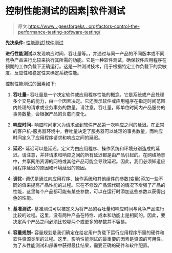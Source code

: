 # 控制性能测试的因素|软件测试

> 原文:[https://www . geesforgeks . org/factors-control-the-performance-testing-software-testing/](https://www.geeksforgeeks.org/factors-controlling-the-performance-testing-software-testing/)

**先决条件:** [性能测试|软件测试](https://www.geeksforgeeks.org/performance-testing-software-testing/)

**进行性能测试**以发现响应时间、吞吐量等。，并通过与同一产品的不同版本或不同竞争产品进行比较来执行其所需的功能。它是一种软件测试，确保软件应用程序在预期的工作负载下正确运行。这是一种测试技术，用于根据特定工作负载下的灵敏度、反应性和稳定性来确定系统性能。

控制性能测试的因素如下:

1.  **吞吐量–**
    吞吐量是一个决定软件或应用程序性能的概念。它是系统或产品处理多个交易的能力，由一个因素决定。它还表示软件或应用程序在指定时间范围内处理的请求或业务事务的数量。请注意，吞吐量，即单位时间内产品服务的事务数量，会根据产品的负载而变化。

2.  **响应时间–**
    响应时间定义为请求点到软件产品第一次响应之间的延迟。在正常的客户机-服务器环境中，吞吐量决定了服务器可以处理的事务数量，而响应时间定义了应用程序请求和响应之间的延迟。

3.  **延迟–**
    延迟可以是延迟，定义为由应用程序、操作系统和环境分别造成的延迟。请注意，并非请求和响应之间的所有延迟都是由产品引起的。在网络场景中，共享网络资源的网络或其他产品可能会导致延迟。因此，我们必须知道应用程序延迟的原因和环境延迟的原因。

4.  **调优–**
    调优是通过向应用程序、操作系统和其他组件的参数(变量)添加一些不同的值来提高产品性能的过程。它在不修改产品源代码的情况下增强了产品的性能，这里每个产品都可能有某些参数，可以在运行时添加这些参数以获得出色的性能。

5.  **基准测试–**
    基准测试可以被定义为将产品的吞吐量和响应时间与竞争产品进行比较的过程。这里，没有两种产品在特性、成本和功能上是相同的。因此，要决定两个产品之间必须比较哪两个或更多的参数并不容易。

6.  **容量规划–**
    容量规划是我们确定在给定用户负载下运行应用程序所需的硬件和软件资源类型的过程。这里，影响性能测试的最重要的因素是资源的可用性。为了从性能测试和部署中获得最佳结果，需要正确的硬件和软件配置。
